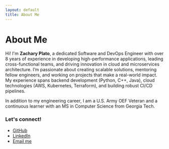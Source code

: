 ```yaml
---
layout: default
title: About Me
---
```


# About Me

Hi! I'm **Zachary Plato**, a dedicated Software and DevOps Engineer with over 8 years of experience in developing high-performance applications, leading cross-functional teams, and driving innovation in cloud and microservices architecture.
I’m passionate about creating scalable solutions, mentoring fellow engineers, and working on projects that make a real-world impact. My experience spans backend development (Python, C++, Java), cloud technologies (AWS, Kubernetes, Terraform), and building robust CI/CD pipelines.

In addition to my engineering career, I am a U.S. Army OEF Veteran and a continuous learner with an MS in Computer Science from Georgia Tech.

### Let's connect!
- [GitHub](https://github.com/zplato)
- [LinkedIn](https://www.linkedin.com/in/zacharyplato)
- [Email me](mailto:zach.plato@gmail.com)